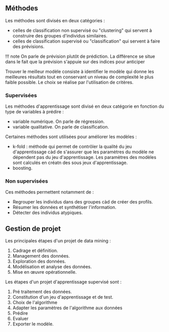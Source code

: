 ## Méthodes

Les méthodes sont divisés en deux catégories :

* celles de classification non supervisé ou "clustering" qui servent à construire des groupes d'individus similaires.
* celles de classification supervisé ou "classification" qui servent à faire des prévisions.

!!! note
    On parle de prévision plutôt de prédiction. La différence se situe dans le fait que la prévision s'appuie sur des indices pour anticiper

Trouver le meilleur modèle consiste à identifier le modèle qui donne les meilleures résultats tout en conservant un niveau de complexité le plus faible possible. Le choix se réalise par l'utilisation de critères.

### Supervisées

Les méthodes d'apprentissage sont divisé en deux catégorie en fonction du type de variables à prédire :

* variable numérique. On parle de régression.
* variable qualitative. On parle de classification.

Certaines méthodes sont utilisées pour améliorer les modèles :

* k-fold : méthode qui permet de contrôler la qualité du jeu d'apprentissage càd de s'assurer que les paramètres du modèle ne dépendent pas du jeu d'apprentissage. Les paramètres des modèles sont calculés en créatn des sous jeux d'apprentissage.
* boosting. 

### Non supervisées

Ces méthodes permettent notamment de :

* Regrouper les individus dans des groupes càd de créer des profils.
* Résumer les données et synthétiser l'information.
* Détecter des individus atypiques.

## Gestion de projet

Les principales étapes d'un projet de data mining :

1. Cadrage et définition.
2. Management des données.
3. Exploration des données.
4. Modélisation et analyse des données.
5. Mise en œuvre opérationnelle.

Les étapes d'un projet d'apprentissage supervisé sont :

1. Pré traitement des données.
2. Constitution d'un jeu d'apprentissage et de test.
3. Choix de l'algorithme
4. Adapter les paramètres de l'algorithme aux données
5. Prédire
6. Evaluer
7. Exporter le modèle.
